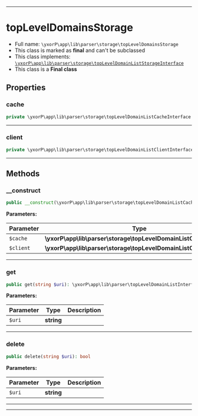 ***

# topLevelDomainsStorage





* Full name: `\yxorP\app\lib\parser\storage\topLevelDomainsStorage`
* This class is marked as **final** and can't be subclassed
* This class implements:
[`\yxorP\app\lib\parser\storage\topLevelDomainListStorageInterface`](./topLevelDomainListStorageInterface.md)
* This class is a **Final class**



## Properties


### cache



```php
private \yxorP\app\lib\parser\storage\topLevelDomainListCacheInterface $cache
```






***

### client



```php
private \yxorP\app\lib\parser\storage\topLevelDomainListClientInterface $client
```






***

## Methods


### __construct



```php
public __construct(\yxorP\app\lib\parser\storage\topLevelDomainListCacheInterface $cache, \yxorP\app\lib\parser\storage\topLevelDomainListClientInterface $client): mixed
```








**Parameters:**

| Parameter | Type | Description |
|-----------|------|-------------|
| `$cache` | **\yxorP\app\lib\parser\storage\topLevelDomainListCacheInterface** |  |
| `$client` | **\yxorP\app\lib\parser\storage\topLevelDomainListClientInterface** |  |




***

### get



```php
public get(string $uri): \yxorP\app\lib\parser\topLevelDomainListInterface
```








**Parameters:**

| Parameter | Type | Description |
|-----------|------|-------------|
| `$uri` | **string** |  |




***

### delete



```php
public delete(string $uri): bool
```








**Parameters:**

| Parameter | Type | Description |
|-----------|------|-------------|
| `$uri` | **string** |  |




***


***

